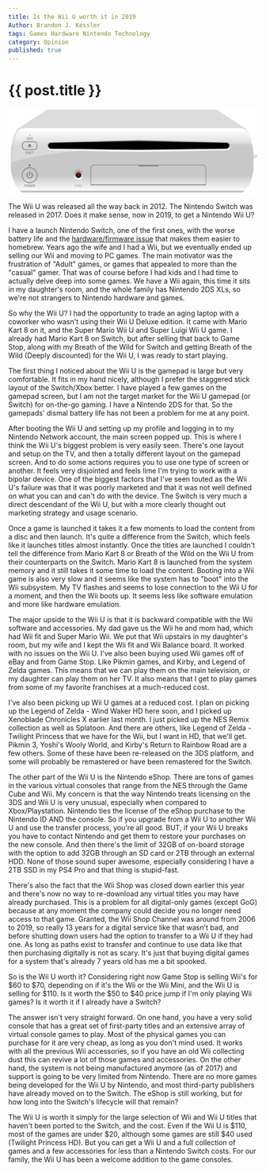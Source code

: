```yaml
---
title: Is the Wii U worth it in 2019
Author: Brandon J. Kessler
tags: Games Hardware Nintendo Technology
category: Opinion
published: true
---
```


# {{ post.title }}
![Wii U Console](/assets/img/Wii_U_640px.png)

The Wii U was released all the way back in 2012. The Nintendo Switch was released in 2017. Does it make sense, now in 2019, to get a Nintendo Wii U?

I have a launch Nintendo Switch, one of the first ones, with the worse battery life and the [hardware/firmware issue](https://www.forbes.com/sites/jasonevangelho/2018/04/24/every-nintendo-switch-can-be-hacked-and-the-tools-just-went-public/#15b045e568e5) that makes them easier to homebrew. Years ago the wife and I had a Wii, but we eventually ended up selling our Wii and moving to PC games. The main motivator was the frustration of "Adult" games, or games that appealed to more than the "casual" gamer. That was of course before I had kids and I had time to actually delve deep into some games. We have a Wii again, this time it sits in my daughter's room, and the whole family has Nintendo 2DS XLs, so we're not strangers to Nintendo hardware and games.

<!--more-->

So why the Wii U? I had the opportunity to trade an aging laptop with a coworker who wasn't using their Wii U Deluxe edition. It came with Mario Kart 8 on it, and the Super Mario Wii U and Super Luigi Wii U game. I already had Mario Kart 8 on Switch, but after selling that back to Game Stop, along with my Breath of the Wild for Switch and getting Breath of the Wild (Deeply discounted) for the Wii U, I was ready to start playing.

The first thing I noticed about the Wii U is the gamepad is large but very comfortable. It fits in my hand nicely, although I prefer the staggered stick layout of the Switch/Xbox better. I have played a few games on the gamepad screen, but I am not the target market for the Wii U gamepad (or Switch) for on-the-go gaming. I have a Nintendo 2DS for that. So the gamepads' dismal battery life has not been a problem for me at any point.

After booting the Wii U and setting up my profile and logging in to my Nintendo Network account, the main screen popped up. This is where I think the Wii U's biggest problem is very easily seen. There's one layout and setup on the TV, and then a totally different layout on the gamepad screen. And to do some actions requires you to use one type of screen or another. It feels very disjointed and feels lime I'm trying to work with a bipolar device. One of the biggest factors that I've seen touted as the Wii U's failure was that it was poorly marketed and that it was not well defined on what you can and can't do with the device. The Switch is very much a direct descendant of the Wii U, but with a more clearly thought out marketing strategy and usage scenario.

Once a game is launched it takes it a few moments to load the content from a disc and then launch. It's quite a difference from the Switch, which feels like it launches titles almost instantly. Once the titles are launched I couldn't tell the difference from Mario Kart 8 or Breath of the Wild on the Wii U from their counterparts on the Switch. Mario Kart 8 is launched from the system memory and it still takes it some time to load the content. Booting into a Wii game is also very slow and it seems like the system has to "boot" into the Wii subsystem. My TV flashes and seems to lose connection to the Wii U for a moment, and then the Wii boots up. It seems less like software emulation and more like hardware emulation.

The major upside to the Wii U is that it is backward compatible with the Wii software and accessories. My dad gave us the Wii he and mom had, which had Wii fit and Super Mario Wii. We put that Wii upstairs in my daughter's room, but my wife and I kept the Wii fit and Wii Balance board. It worked with no issues on the Wii U. I've also been buying used Wii games off of eBay and from Game Stop. Like Pikmin games, and Kirby, and Legend of Zelda games. This means that we can play them on the main television, or my daughter can play them on her TV. It also means that I get to play games from some of my favorite franchises at a much-reduced cost.

I've also been picking up Wii U games at a reduced cost. I plan on picking up the Legend of Zelda - Wind Waker HD here soon, and I picked up Xenoblade Chronicles X earlier last month. I just picked up the NES Remix collection as well as Splatoon. And there are others, like Legend of Zelda - Twilight Princess that we have for the Wii, but I want in HD, that we'll get. Pikmin 3, Yoshi's Wooly World, and Kirby's Return to Rainbow Road are a few others. Some of these have been re-released on the 3DS platform, and some will probably be remastered or have been remastered for the Switch.

The other part of the Wii U is the Nintendo eShop. There are tons of games in the various virtual consoles that range from the NES through the Game Cube and Wii. My concern is that the way Nintendo treats licensing on the 3DS and Wii U is very unusual, especially when compared to Xbox/Playstation. Nintendo ties the license of the eShop purchase to the Nintendo ID AND the console. So if you upgrade from a Wii U to another Wii U and use the transfer process, you're all good. BUT, if your Wii U breaks you have to contact Nintendo and get them to restore your purchases on the new console. And then there's the limit of 32GB of on-board storage with the option to add 32GB through an SD card or 2TB through an external HDD. None of those sound super awesome, especially considering I have a 2TB SSD in my PS4 Pro and that thing is stupid-fast.

There's also the fact that the Wii Shop was closed down earlier this year and there's now no way to re-download any virtual titles you may have already purchased. This is a problem for all digital-only games (except GoG) because at any moment the company could decide you no longer need access to that game. Granted, the Wii Shop Channel was around from 2006 to 2019, so really 13 years for a digital service like that wasn't bad, and before shutting down users had the option to transfer to a Wii U if they had one. As long as paths exist to transfer and continue to use data like that then purchasing digitally is not as scary. It's just that buying digital games for a system that's already 7 years old has me a bit spooked.

So is the Wii U worth it? Considering right now Game Stop is selling Wii's for $60 to $70, depending on if it's the Wii or the Wii Mini, and the Wii U is selling for $110. Is it worth the $50 to $40 price jump if I'm only playing Wii games? Is it worth it if I already have a Switch?

The answer isn't very straight forward. On one hand, you have a very solid console that has a great set of first-party titles and an extensive array of virtual console games to play. Most of the physical games you can purchase for it are very cheap, as long as you don't mind used. It works with all the previous Wii accessories, so if you have an old Wii collecting dust this can revive a lot of those games and accessories. On the other hand, the system is not being manufactured anymore (as of 2017) and support is going to be very limited from Nintendo. There are no more games being developed for the Wii U by Nintendo, and most third-party publishers have already moved on to the Switch. The eShop is still working, but for how long into the Switch's lifecycle will that remain?

The Wii U is worth it simply for the large selection of Wii and Wii U titles that haven't been ported to the Switch, and the cost. Even if the Wii U is $110, most of the games are under $20, although some games are still $40 used (Twilight Princess HD). But you can get a Wii U and a full collection of games and a few accessories for less than a Nintendo Switch costs. For our family, the Wii U has been a welcome addition to the game consoles.
